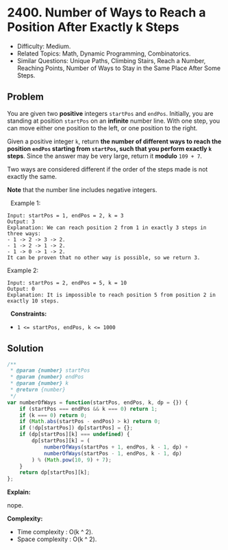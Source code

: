 # 2400. Number of Ways to Reach a Position After Exactly k Steps

- Difficulty: Medium.
- Related Topics: Math, Dynamic Programming, Combinatorics.
- Similar Questions: Unique Paths, Climbing Stairs, Reach a Number, Reaching Points, Number of Ways to Stay in the Same Place After Some Steps.

## Problem

You are given two **positive** integers `startPos` and `endPos`. Initially, you are standing at position `startPos` on an **infinite** number line. With one step, you can move either one position to the left, or one position to the right.

Given a positive integer `k`, return **the number of **different** ways to reach the position **`endPos`** starting from **`startPos`**, such that you perform **exactly** **`k`** steps**. Since the answer may be very large, return it **modulo** `109 + 7`.

Two ways are considered different if the order of the steps made is not exactly the same.

**Note** that the number line includes negative integers.

 
Example 1:

```
Input: startPos = 1, endPos = 2, k = 3
Output: 3
Explanation: We can reach position 2 from 1 in exactly 3 steps in three ways:
- 1 -> 2 -> 3 -> 2.
- 1 -> 2 -> 1 -> 2.
- 1 -> 0 -> 1 -> 2.
It can be proven that no other way is possible, so we return 3.
```

Example 2:

```
Input: startPos = 2, endPos = 5, k = 10
Output: 0
Explanation: It is impossible to reach position 5 from position 2 in exactly 10 steps.
```

 
**Constraints:**


	
- `1 <= startPos, endPos, k <= 1000`



## Solution

```javascript
/**
 * @param {number} startPos
 * @param {number} endPos
 * @param {number} k
 * @return {number}
 */
var numberOfWays = function(startPos, endPos, k, dp = {}) {
    if (startPos === endPos && k === 0) return 1;
    if (k === 0) return 0;
    if (Math.abs(startPos - endPos) > k) return 0;
    if (!dp[startPos]) dp[startPos] = {};
    if (dp[startPos][k] === undefined) {
        dp[startPos][k] = (
            numberOfWays(startPos + 1, endPos, k - 1, dp) +
            numberOfWays(startPos - 1, endPos, k - 1, dp)
        ) % (Math.pow(10, 9) + 7);
    }
    return dp[startPos][k];
};
```

**Explain:**

nope.

**Complexity:**

* Time complexity : O(k ^ 2).
* Space complexity : O(k ^ 2).
